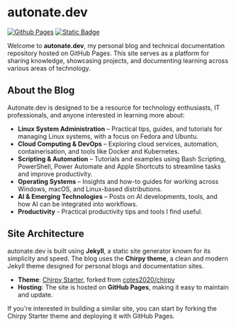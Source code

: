 # autonate.dev

[![Github Pages](https://img.shields.io/badge/github%20pages-121013?style=for-the-badge&logo=github&logoColor=white)](https://autonate.dev)
[![Static Badge](https://img.shields.io/badge/made_with-Jekyll-red)](https://jekyllrb.com/)

Welcome to **autonate.dev**, my personal blog and technical documentation repository hosted on GitHub Pages. This site serves as a platform for sharing knowledge, showcasing projects, and documenting learning across various areas of technology.

## About the Blog

Autonate.dev is designed to be a resource for technology enthusiasts, IT professionals, and anyone interested in learning more about:

- **Linux System Administration** – Practical tips, guides, and tutorials for managing Linux systems, with a focus on Fedora and Ubuntu.
- **Cloud Computing & DevOps** – Exploring cloud services, automation, containerisation, and tools like Docker and Kubernetes.
- **Scripting & Automation** – Tutorials and examples using Bash Scripting, PowerShell, Power Automate and Apple Shortcuts to streamline tasks and improve productivity.
- **Operating Systems** – Insights and how-to guides for working across Windows, macOS, and Linux-based distributions.
- **AI & Emerging Technologies** – Posts on AI developments, tools, and how AI can be integrated into workflows.
- **Productivity** - Practical productivity tips and tools I find useful.

## Site Architecture

autonate.dev is built using **Jekyll**, a static site generator known for its simplicity and speed. The blog uses the **Chirpy theme**, a clean and modern Jekyll theme designed for personal blogs and documentation sites.

- **Theme**: [Chirpy Starter](https://github.com/cotes2020/chirpy-starter), forked from [cotes2020/chirpy](https://github.com/cotes2020/chirpy)
- **Hosting**: The site is hosted on **GitHub Pages**, making it easy to maintain and update.

If you're interested in building a similar site, you can start by forking the Chirpy Starter theme and deploying it with GitHub Pages.
